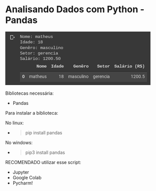 # Analisando Dados com Python - Pandas
<img src="img.png"></img>

Bibliotecas necessária:
- Pandas

Para instalar a biblioteca:

  No linux:
  - >pip install pandas

  No windows:
  - >pip3 install pandas

RECOMENDADO utilizar esse script: 
- Jupyter 
- Google Colab
- Pycharm!
